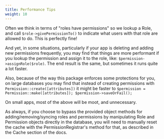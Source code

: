 ```yaml
---
title: Performance Tips
weight: 10
---
```


Often we think in terms of "roles have permissions" so we lookup a Role, and call `$role->givePermissionTo()` 
to indicate what users with that role are allowed to do. This is perfectly fine!

And yet, in some situations, particularly if your app is deleting and adding new permissions frequently,
you may find that things are more performant if you lookup the permission and assign it to the role, like: 
`$permission->assignRole($role)`.
The end result is the same, but sometimes it runs quite a lot faster.

Also, because of the way this package enforces some protections for you, on large databases you may find
that instead of creating permissions with `Permission::create([attributes])` it might be faster to
`$permission = Permission::make([attributes]); $permission->saveOrFail();`

On small apps, most of the above will be moot, and unnecessary.

As always, if you choose to bypass the provided object methods for adding/removing/syncing roles and permissions 
by manipulating Role and Permission objects directly in the database,
you will need to manually reset the cache with the PermissionRegistrar's method for that,
as described in the Cache section of the docs.

